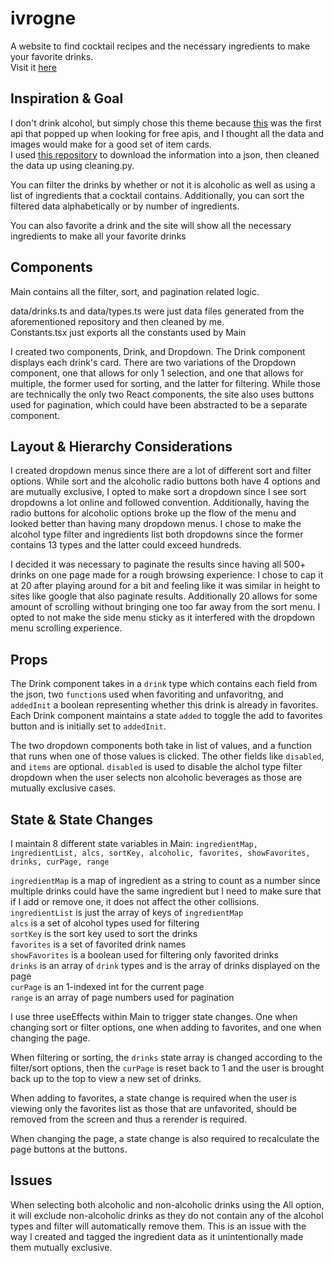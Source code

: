 # ivrogne

A website to find cocktail recipes and the necessary ingredients to make your favorite drinks.  
Visit it [here](https://sombersheep77.github.io/ivrogne)

## Inspiration & Goal

I don't drink alcohol, but simply chose this theme because [this](https://www.thecocktaildb.com/api.php) was the first api that popped up when looking for free apis, and I thought all the data and images would make for a good set of item cards.  
I used [this repository](https://github.com/lauriharpf/thecocktaildb-downloader) to download the information into a json, then cleaned the data up using cleaning.py.

You can filter the drinks by whether or not it is alcoholic as well as using a list of ingredients that a cocktail contains. Additionally, you can sort the filtered data alphabetically or by number of ingredients.

You can also favorite a drink and the site will show all the necessary ingredients to make all your favorite drinks

## Components

Main contains all the filter, sort, and pagination related logic.

data/drinks.ts and data/types.ts were just data files generated from the aforementioned repository and then cleaned by me.  
Constants.tsx just exports all the constants used by Main

I created two components, Drink, and Dropdown. The Drink component displays each drink's card. There are two variations of the Dropdown component, one that allows for only 1 selection, and one that allows for multiple, the former used for sorting, and the latter for filtering. While those are technically the only two React components, the site also uses buttons used for pagination, which could have been abstracted to be a separate component.

## Layout & Hierarchy Considerations

I created dropdown menus since there are a lot of different sort and filter options. While sort and the alcoholic radio buttons both have 4 options and are mutually exclusive, I opted to make sort a dropdown since I see sort dropdowns a lot online and followed convention. Additionally, having the radio buttons for alcoholic options broke up the flow of the menu and looked better than having many dropdown menus. I chose to make the alcohol type filter and ingredients list both dropdowns since the former contains 13 types and the latter could exceed hundreds.

I decided it was necessary to paginate the results since having all 500+ drinks on one page made for a rough browsing experience. I chose to cap it at 20 after playing around for a bit and feeling like it was similar in height to sites like google that also paginate results. Additionally 20 allows for some amount of scrolling without bringing one too far away from the sort menu. I opted to not make the side menu sticky as it interfered with the dropdown menu scrolling experience.

## Props

The Drink component takes in a `drink` type which contains each field from the json, two `function`s used when favoriting and unfavoritng, and `addedInit` a boolean representing whether this drink is already in favorites. Each Drink component maintains a state `added` to toggle the add to favorites button and is initially set to `addedInit`.

The two dropdown components both take in list of values, and a function that runs when one of those values is clicked. The other fields like `disabled`, and `items` are optional. `disabled` is used to disable the alchol type filter dropdown when the user selects non alcoholic beverages as those are mutually exclusive cases.

## State & State Changes

I maintain 8 different state variables in Main: `ingredientMap, ingredientList, alcs, sortKey, alcoholic, favorites, showFavorites, drinks, curPage, range`

`ingredientMap` is a map of ingredient as a string to count as a number since multiple drinks could have the same ingredient but I need to make sure that if I add or remove one, it does not affect the other collisions.  
`ingredientList` is just the array of keys of `ingredientMap`  
`alcs` is a set of alcohol types used for filtering  
`sortKey` is the sort key used to sort the drinks  
`favorites` is a set of favorited drink names  
`showFavorites` is a boolean used for filtering only favorited drinks  
`drinks` is an array of `drink` types and is the array of drinks displayed on the page  
`curPage` is an 1-indexed int for the current page  
`range` is an array of page numbers used for pagination  

I use three useEffects within Main to trigger state changes. One when changing sort or filter options, one when adding to favorites, and one when changing the page.

When filtering or sorting, the `drinks` state array is changed according to the filter/sort options, then the `curPage` is reset back to 1 and the user is brought back up to the top to view a new set of drinks.

When adding to favorites, a state change is required when the user is viewing only the favorites list as those that are unfavorited, should be removed from the screen and thus a rerender is required.

When changing the page, a state change is also required to recalculate the page buttons at the buttons.

## Issues

When selecting both alcoholic and non-alcoholic drinks using the All option, it will exclude non-alcoholic drinks as they do not contain any of the alcohol types and filter will automatically remove them. This is an issue with the way I created and tagged the ingredient data as it unintentionally made them mutually exclusive.
